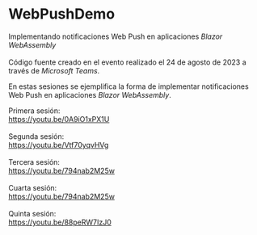 # WebPushDemo
Implementando notificaciones Web Push en aplicaciones *Blazor WebAssembly*<br/> <br/>
Código fuente creado en el evento realizado el 24 de agosto de 2023 a través de *Microsoft Teams*. <br/>

En estas sesiones se ejemplifica la forma de implementar notificaciones Web Push en aplicaciones *Blazor WebAssembly*. <br/>

Primera sesión:<br/>
https://youtu.be/0A9iO1xPX1U<br/><br/>
Segunda sesión:<br/>
https://youtu.be/Vtf70yqvHVg<br/><br/>
Tercera sesión:<br/>
https://youtu.be/794nab2M25w<br/><br/>
Cuarta sesión:<br/>
https://youtu.be/794nab2M25w<br/><br/>
Quinta sesión:<br/>
https://youtu.be/88peRW7IzJ0<br/><br/>




